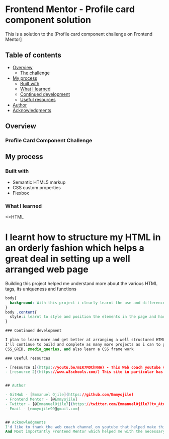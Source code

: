 # Frontend Mentor - Profile card component solution




This is a solution to the [Profile card component challenge on Frontend Mentor]

## Table of contents

- [Overview](#overview)
  - [The challenge](#the-challenge)
- [My process](#my-process)
  - [Built with](#built-with)
  - [What I learned](#what-i-learned)
  - [Continued development](#continued-development)
  - [Useful resources](#useful-resources)
- [Author](#author)
- [Acknowledgments](#acknowledgments)


## Overview

### Profile Card Component Challenge


## My process

### Built with

- Semantic HTML5 markup
- CSS custom properties
- Flexbox

### What I learned
<>HTML
<h1>I learnt how to structure my HTML in an orderly fashion which helps a great deal in setting up a well arranged web page</h1>
<span>Building this project helped me understand more about the various HTML tags, its uniqueness and functions</span>

```CSS
body{
  background: With this project i clearly learnt the use and difference between background,background-colour and background-image;
}
body .content{
  style:i learnt to style and position the elements in the page and had the liberty of knowing how to with the margin-top,padding-left etc.. and also using the shorthand methods;
}

### Continued development

I plan to learn more and get better at arranging a well structured HTML and custom my CSS to get better designs. 
I'll continue to build and complete as many more projects as i can to get better and begin more projects involving 
CSS_GRID, @media_queries, and also learn a CSS frame work 

### Useful resources

- [resource 1](https://youtu.be/mEK7MOChNHA) - This Web coach youtube video really helped me through out building the project and showed how to arrange my web page in a more organized fashion.
- [resource 2](https://www.w3schools.com/) This site in particular has always served as an ever reliant resource to turn to for answers and research. 


## Author

- GitHub - [Emmanuel Ojile](https://github.com/Emmyojile)
- Frontend Mentor - [@Emmyojile]
- Twitter - [@EmmanuelOjile7](https://twitter.com/EmmanuelOjile7?t=_AtqGZdljyIte-kqa-kb9Q&s=09)
- Email - [emmyojile99@gmail.com]


## Acknowledgments
I'd like to thank the web coach channel on youtube that helped make this project an easy one for me. 
And Most importantly Frontend Mentor which helped me with the necessary projects to horn my skills and improve on my web development journey.